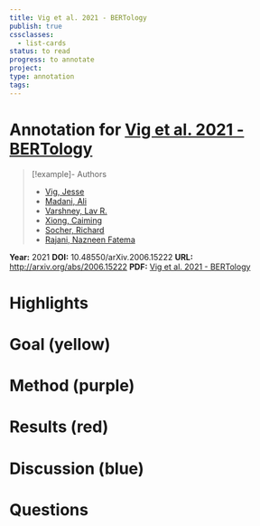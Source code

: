```yaml
---
title: Vig et al. 2021 - BERTology
publish: true
cssclasses:
  - list-cards
status: to read
progress: to annotate
project:
type: annotation
tags:
---
```

# Annotation for [Vig et al. 2021 - BERTology](Papers/References/Vig%20et%20al.%202021%20-%20BERTology)

> [!example]- Authors
> - [Vig, Jesse](Papers/People/Vig%20Jesse)
> - [Madani, Ali](Papers/People/Madani%20Ali)
> - [Varshney, Lav R.](Papers/People/Varshney%20Lav%20R.)
> - [Xiong, Caiming](Papers/People/Xiong%20Caiming)
> - [Socher, Richard](Papers/People/Socher%20Richard)
> - [Rajani, Nazneen Fatema](Papers/People/Rajani%20Nazneen%20Fatema)

**Year:** 2021
**DOI:** 10.48550/arXiv.2006.15222
**URL:** http://arxiv.org/abs/2006.15222
**PDF:** [Vig et al. 2021 - BERTology](Papers/PDFs/Vig%20et%20al.%202021%20-%20BERTology%20Meets%20Biology%20Interpreting%20Attention%20in%20Protein%20Language%20Models.pdf)

# Highlights


# Goal (yellow)


# Method (purple)


# Results (red)


# Discussion (blue)


# Questions

